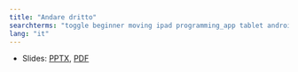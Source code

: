 ```yaml
---
title: "Andare dritto"
searchterms: "toggle beginner moving ipad programming_app tablet android app moving_straight forward backward"
lang: "it"
---
```

 <ul>
 <li class="ng-binding">Slides:
 <a href="translations/it/beginner/AndareDritto.pptx">PPTX</a>,
 <a href="translations/it/beginner/AndareDritto.pdf">PDF</a>
 </li>

 </ul>
